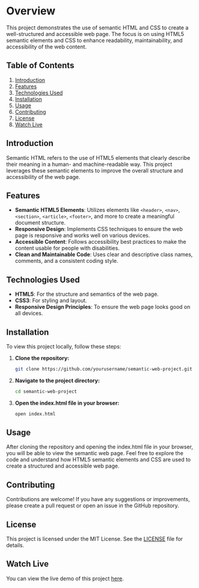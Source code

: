 # Overview
This project demonstrates the use of semantic HTML and CSS to create a well-structured and accessible web page. The focus is on using HTML5 semantic elements and CSS to enhance readability, maintainability, and accessibility of the web content.

## Table of Contents
1. [Introduction](#introduction)
2. [Features](#features)
3. [Technologies Used](#technologies-used)
4. [Installation](#installation)
5. [Usage](#usage)
6. [Contributing](#contributing)
7. [License](#license)
8. [Watch Live](#watch-live)

## Introduction
Semantic HTML refers to the use of HTML5 elements that clearly describe their meaning in a human- and machine-readable way. This project leverages these semantic elements to improve the overall structure and accessibility of the web page. 

## Features
- **Semantic HTML5 Elements**: Utilizes elements like `<header>`, `<nav>`, `<section>`, `<article>`, `<footer>`, and more to create a meaningful document structure.
- **Responsive Design**: Implements CSS techniques to ensure the web page is responsive and works well on various devices.
- **Accessible Content**: Follows accessibility best practices to make the content usable for people with disabilities.
- **Clean and Maintainable Code**: Uses clear and descriptive class names, comments, and a consistent coding style.

## Technologies Used
- **HTML5**: For the structure and semantics of the web page.
- **CSS3**: For styling and layout.
- **Responsive Design Principles**: To ensure the web page looks good on all devices.

## Installation
To view this project locally, follow these steps:

1. **Clone the repository:**
   ```bash
   git clone https://github.com/yourusername/semantic-web-project.git
   ```
2. **Navigate to the project directory:**
   ```bash
   cd semantic-web-project
   ```
3. **Open the index.html file in your browser:**
   ```bash
   open index.html
   ```

## Usage
After cloning the repository and opening the index.html file in your browser, you will be able to view the semantic web page. Feel free to explore the code and understand how HTML5 semantic elements and CSS are used to create a structured and accessible web page.

## Contributing
Contributions are welcome! If you have any suggestions or improvements, please create a pull request or open an issue in the GitHub repository.

## License
This project is licensed under the MIT License. See the [LICENSE](https://github.com/Piyush-Goyal-Github/TR103SemanticWeb/blob/main/LICENSE) file for details.

## Watch Live
You can view the live demo of this project [here](https://piyush-goyal-github.github.io/TR103SemanticWeb/Display/).

